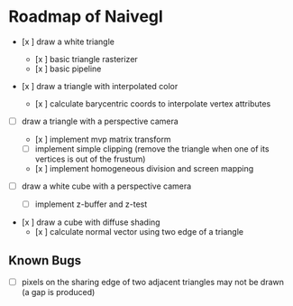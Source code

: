 # Roadmap of Naivegl

- [x ] draw a white triangle
    - [x ] basic triangle rasterizer
    - [x ] basic pipeline

- [x ] draw a triangle with interpolated color
    - [x ] calculate barycentric coords to interpolate vertex attributes

- [  ] draw a triangle with a perspective camera
    - [x ] implement mvp matrix transform
    - [  ] implement simple clipping (remove the triangle when one of its vertices is out of the frustum)
    - [x ] implement homogeneous division and screen mapping

- [  ] draw a white cube with a perspective camera
    - [  ] implement z-buffer and z-test

- [x ] draw a cube with diffuse shading
    - [x ] calculate normal vector using two edge of a triangle

## Known Bugs

- [  ] pixels on the sharing edge of two adjacent triangles may not be drawn (a gap is produced)
